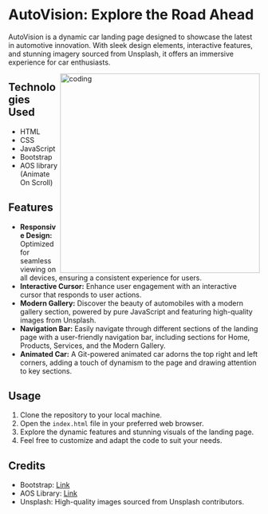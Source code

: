 # AutoVision: Explore the Road Ahead

<p align="left">AutoVision is a dynamic car landing page designed to showcase the latest in automotive innovation. With sleek design elements, interactive features, and stunning imagery sourced from Unsplash, it offers an immersive experience for car enthusiasts.</p>
<img align="right" src="https://media0.giphy.com/media/PYBS7nNUQiCwU/200.webp?cid=790b76118fz8pd5br0kai0huqsltz48ipkvln7auxdft047a&ep=v1_gifs_search&rid=200.webp&ct=g" alt="coding" width="400">


## Technologies Used

- HTML
- CSS
- JavaScript
- Bootstrap
- AOS library (Animate On Scroll)

## Features

- **Responsive Design:** Optimized for seamless viewing on all devices, ensuring a consistent experience for users.
- **Interactive Cursor:** Enhance user engagement with an interactive cursor that responds to user actions.
- **Modern Gallery:** Discover the beauty of automobiles with a modern gallery section, powered by pure JavaScript and featuring high-quality images from Unsplash.
- **Navigation Bar:** Easily navigate through different sections of the landing page with a user-friendly navigation bar, including sections for Home, Products, Services, and the Modern Gallery.
- **Animated Car:** A Git-powered animated car adorns the top right and left corners, adding a touch of dynamism to the page and drawing attention to key sections.

## Usage

1. Clone the repository to your local machine.
2. Open the `index.html` file in your preferred web browser.
3. Explore the dynamic features and stunning visuals of the landing page.
4. Feel free to customize and adapt the code to suit your needs.

## Credits

- Bootstrap: [Link](https://getbootstrap.com/)
- AOS Library: [Link](https://github.com/michalsnik/aos)
- Unsplash: High-quality images sourced from Unsplash contributors.
